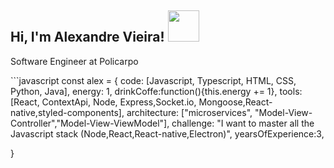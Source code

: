 <h2> Hi, I'm Alexandre Vieira! <img src="https://media.giphy.com/media/14u2xf1flRHgacyWu6/giphy.gif" width="50"></h2>

<p>Software Engineer at <a>Policarpo</a></p>
</em></p>
```javascript
const alex = {
  code: [Javascript, Typescript, HTML, CSS, Python, Java],
  energy: 1,
  drinkCoffe:function(){this.energy += 1},
  tools: [React, ContextApi, Node, Express,Socket.io, Mongoose,React-native,styled-components],
  architecture: ["microservices", "Model-View-Controller","Model-View-ViewModel"],
  challenge: "I want to master all the Javascript stack (Node,React,React-native,Electron)",
  yearsOfExperience:3,
  
}
```
